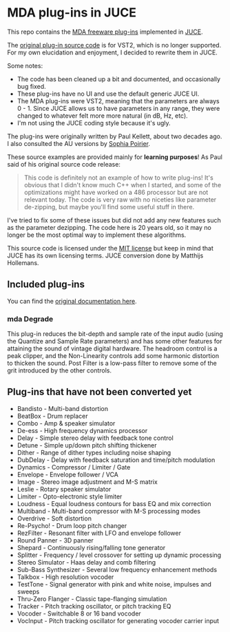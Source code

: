 # MDA plug-ins in JUCE

This repo contains the [MDA freeware plug-ins](http://mda.smartelectronix.com) implemented in [JUCE](https://juce.com). 

The [original plug-in source code](https://sourceforge.net/projects/mda-vst/) is for VST2, which is no longer supported. For my own elucidation and enjoyment, I decided to rewrite them in JUCE.

Some notes:

- The code has been cleaned up a bit and documented, and occasionally bug fixed.
- These plug-ins have no UI and use the default generic JUCE UI.
- The MDA plug-ins were VST2, meaning that the parameters are always 0 - 1. Since JUCE allows us to have parameters in any range, they were changed to whatever felt more more natural (in dB, Hz, etc).
- I'm not using the JUCE coding style because it's ugly.

The plug-ins were originally written by Paul Kellett, about two decades ago. I also consulted the AU versions by [Sophia Poirier](http://destroyfx.org).

These source examples are provided mainly for **learning purposes**! As Paul said of his original source code release:

> This code is definitely not an example of how to write plug-ins! It's obvious that I didn't know much C++ when I started, and some of the optimizations might have worked on a 486 processor but are not relevant today.  The code is very raw with no niceties like parameter de-zipping, but maybe you'll find some useful stuff in there.  

I've tried to fix some of these issues but did not add any new features such as the parameter dezipping. The code here is 20 years old, so it may no longer be the most optimal way to implement these algorithms.

This source code is licensed under the [MIT license](LICENSE.txt) but keep in mind that JUCE has its own licensing terms. JUCE conversion done by Matthijs Hollemans.

## Included plug-ins

You can find the [original documentation here](http://mda.smartelectronix.com/vst/help/mdaplugs.htm).

### mda Degrade

This plug-in reduces the bit-depth and sample rate of the input audio (using the Quantize and Sample Rate parameters) and has some other features for attaining the sound of vintage digital hardware.  The headroom control is a peak clipper, and the Non-Linearity controls add some harmonic distortion to thicken the sound.  Post Filter is a low-pass filter to remove some of the grit introduced by the other controls.

## Plug-ins that have not been converted yet

- Bandisto - Multi-band distortion
- BeatBox - Drum replacer 
- Combo - Amp & speaker simulator
- De-ess - High frequency dynamics processor
- Delay - Simple stereo delay with feedback tone control
- Detune - Simple up/down pitch shifting thickener
- Dither - Range of dither types including noise shaping 
- DubDelay - Delay with feedback saturation and time/pitch modulation
- Dynamics - Compressor / Limiter / Gate
- Envelope - Envelope follower / VCA
- Image - Stereo image adjustment and M-S matrix
- Leslie - Rotary speaker simulator
- Limiter - Opto-electronic style limiter
- Loudness - Equal loudness contours for bass EQ and mix correction 
- Multiband - Multi-band compressor with M-S processing modes 
- Overdrive - Soft distortion
- Re-Psycho! - Drum loop pitch changer
- RezFilter - Resonant filter with LFO and envelope follower
- Round Panner - 3D panner
- Shepard - Continuously rising/falling tone generator
- Splitter - Frequency / level crossover for setting up dynamic processing
- Stereo Simulator - Haas delay and comb filtering
- Sub-Bass Synthesizer - Several low frequency enhancement methods
- Talkbox - High resolution vocoder
- TestTone - Signal generator with pink and white noise, impulses and sweeps
- Thru-Zero Flanger - Classic tape-flanging simulation
- Tracker - Pitch tracking oscillator, or pitch tracking EQ
- Vocoder - Switchable 8 or 16 band vocoder
- VocInput - Pitch tracking oscillator for generating vocoder carrier input
